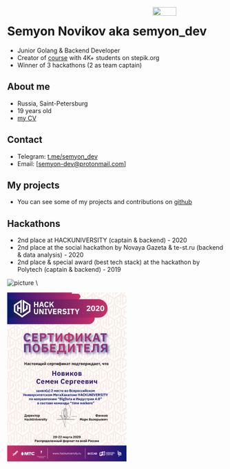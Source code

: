 <img src="https://i.imgur.com/CjmDfE4.jpg" align="right" height="33%" width="33%">

# Semyon Novikov aka semyon_dev
* Junior Golang & Backend Developer
* Creator of [course](https://stepik.org/course/54403) with 4K+ students on stepik.org
* Winner of 3 hackathons (2 as team captain)

## About me
* Russia, Saint-Petersburg
* 19 years old
* [my CV](https://semyon.tech/myCV.pdf)

## Contact
* Telegram: [t.me/semyon_dev](https://t.me/semyon_dev)
* Email: [semyon-dev@protonmail.com]

## My projects
* You can see some of my projects and contributions on [github](https://github.com/semyon-dev)

## Hackathons
* 2nd place at HACKUNIVERSITY (captain & backend) - 2020
* 2nd place at the social hackathon by Novaya Gazeta & te-st.ru (backend & data analysis) - 2020
* 2nd place & special award (best tech stack) at the hackathon by Polytech (captain & backend) - 2019

![picture](https://i.imgur.com/nluiaNR.jpg) \

<img src="https://github.com/semyon-dev/semyon-dev.github.io/blob/master/%D1%81%D0%B5%D1%80%D1%82%D0%B8%D1%84%D0%B8%D0%BA%D0%B0%D1%82.png" align="center" height="55%" width="55%">

